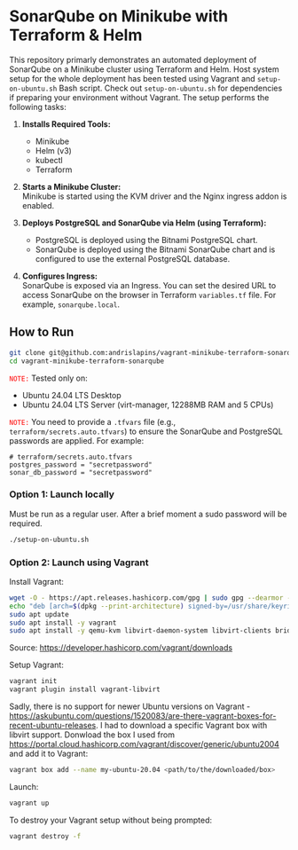 # SonarQube on Minikube with Terraform & Helm

This repository primarly demonstrates an automated deployment of SonarQube on a Minikube cluster using Terraform and Helm. 
Host system setup for the whole deployment has been tested using Vagrant and `setup-on-ubuntu.sh` Bash script.
Check out `setup-on-ubuntu.sh` for dependencies if preparing your environment without Vagrant.
The setup performs the following tasks:

1. **Installs Required Tools:**  
   - Minikube  
   - Helm (v3)  
   - kubectl  
   - Terraform

2. **Starts a Minikube Cluster:**  
   Minikube is started using the KVM driver and the Nginx ingress addon is enabled.

3. **Deploys PostgreSQL and SonarQube via Helm (using Terraform):**  
   - PostgreSQL is deployed using the Bitnami PostgreSQL chart.  
   - SonarQube is deployed using the Bitnami SonarQube chart and is configured to use the external PostgreSQL database.

4. **Configures Ingress:**  
   SonarQube is exposed via an Ingress.
   You can set the desired URL to access SonarQube on the browser in Terraform `variables.tf` file.
   For example, `sonarqube.local`.

## How to Run

```bash
git clone git@github.com:andrislapins/vagrant-minikube-terraform-sonarqube.git
cd vagrant-minikube-terraform-sonarqube
```

<code style="color: red">NOTE:</code> Tested only on: 
- Ubuntu 24.04 LTS Desktop
- Ubuntu 24.04 LTS Server (virt-manager, 12288MB RAM and 5 CPUs)

<code style="color: red">NOTE:</code> You need to provide a `.tfvars` file (e.g., `terraform/secrets.auto.tfvars`) to ensure the SonarQube and PostgreSQL passwords are applied.
For example:
```hcl
# terraform/secrets.auto.tfvars
postgres_password = "secretpassword"
sonar_db_password = "secretpassword"
```

### **Option 1: Launch locally**
Must be run as a regular user. After a brief moment a sudo password will be required.
```bash
./setup-on-ubuntu.sh
```

### **Option 2: Launch using Vagrant**

Install Vagrant:
```bash
wget -O - https://apt.releases.hashicorp.com/gpg | sudo gpg --dearmor -o /usr/share/keyrings/hashicorp-archive-keyring.gpg
echo "deb [arch=$(dpkg --print-architecture) signed-by=/usr/share/keyrings/hashicorp-archive-keyring.gpg] https://apt.releases.hashicorp.com $(lsb_release -cs) main" | sudo tee /etc/apt/sources.list.d/hashicorp.list
sudo apt update
sudo apt install -y vagrant
sudo apt install -y qemu-kvm libvirt-daemon-system libvirt-clients bridge-utils ebtables virt-manager dnsmasq-base
```
Source: https://developer.hashicorp.com/vagrant/downloads

Setup Vagrant:
```bash
vagrant init
vagrant plugin install vagrant-libvirt
```

Sadly, there is no support for newer Ubuntu versions on Vagrant - https://askubuntu.com/questions/1520083/are-there-vagrant-boxes-for-recent-ubuntu-releases.
I had to download a specific Vagrant box with libvirt support.
Donwload the box I used from https://portal.cloud.hashicorp.com/vagrant/discover/generic/ubuntu2004 and add it to Vagrant:
```bash
vagrant box add --name my-ubuntu-20.04 <path/to/the/downloaded/box>
```

Launch:
```bash
vagrant up
```

To destroy your Vagrant setup without being prompted:
```bash
vagrant destroy -f 
```
